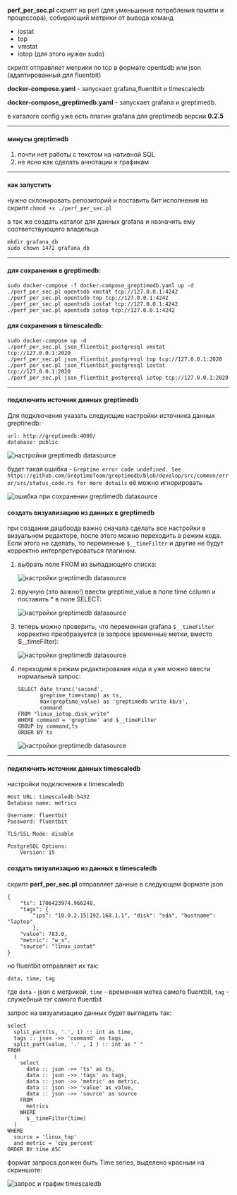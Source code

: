 **perf_per_sec.pl** скрипт на perl (для уменьшения потребления памяти и процессора), собирающий метрики от вывода команд
 - iostat
 - top
 - vmstat
 - iotop (для этого нужен sudo)

скрипт отправляет метрики по tcp в формате opentsdb или json (адаптированный для fluentbit)

**docker-compose.yaml** - запускает grafana,fluentbit и timescaledb

**docker-compose_greptimedb.yaml** - запускает grafana и greptimedb.

в каталоге config уже есть плагин grafana для greptimedb версии **0.2.5**

---

#### минусы greptimedb
1. почти нет работы с текстом на нативной SQL
2. не ясно как сделать аннотации к графикам

---

#### как запустить
нужно склонировать репозиторий и поставить бит исполнения на скрипт
```chmod +x ./perf_per_sec.pl```

а так же создать каталог для данных grafana и назначить ему соответствующего владельца
```
mkdir grafana_db
sudo chown 1472 grafana_db
```

---

#### для сохранения в greptimedb:
```
sudo docker-compose -f docker-compose_greptimedb.yaml up -d
./perf_per_sec.pl opentsdb vmstat tcp://127.0.0.1:4242
./perf_per_sec.pl opentsdb top tcp://127.0.0.1:4242
./perf_per_sec.pl opentsdb iostat tcp://127.0.0.1:4242
./perf_per_sec.pl opentsdb iotop tcp://127.0.0.1:4242
```

#### для сохранения в timescaledb:
```
sudo docker-compose up -d
./perf_per_sec.pl json_flientbit_postgresql vmstat tcp://127.0.0.1:2020
./perf_per_sec.pl json_flientbit_postgresql top tcp://127.0.0.1:2020
./perf_per_sec.pl json_flientbit_postgresql iostat tcp://127.0.0.1:2020
./perf_per_sec.pl json_flientbit_postgresql iotop tcp://127.0.0.1:2020
```

---

#### подключить источник данных greptimedb
Для подключения указать следующие настройки источника данных greptinedb:
```
url: http://greptimedb:4000/
database: public
```

![настройки greptimedb datasource](/pictures/greptimedb_datasource.png)

будет такая ошибка - 
```Greptime error code undefined. See https://github.com/GreptimeTeam/greptimedb/blob/develop/src/common/error/src/status_code.rs for more details``` её можно игнорировать

![ошибка при сохранении greptimedb datasource](/pictures/greptimedb_datasource_error.png)

#### создать визуализацию из данных в greptimedb
при создании дашборда важно сначала сделать все настройки в визуальном редакторе, после этого можно переходить в режим кода. Если этого не сделать, то переменные ```$__timeFilter``` и другие не будут корректно интерпретироваться плагином.

1. выбрать поле FROM из выпадающего списка:

    ![настройки greptimedb datasource](/pictures/greptimedb_dashboard_02.png)

2. вручную (это важно!) ввести greptime_value в поле time column и поставить * в поле SELECT:

    ![настройки greptimedb datasource](/pictures/greptimedb_dashboard_03.png)

3. теперь можно проверить, что переменная grafana ```$__timeFilter``` корректно преобразуется (в запросе временные метки, вместо $__timeFilter):

    ![настройки greptimedb datasource](/pictures/greptimedb_dashboard_04.png)

4. переходим в режим редактирования кода и уже можно ввести нормальный запрос:
    ```
    SELECT date_trunc('second', 
           greptime_timestamp) as ts,
           max(greptime_value) as 'greptimedb write kb/s', 
           command
    FROM "linux_iotop.disk_write" 
    WHERE command = 'greptime' and $__timeFilter
    GROUP by command,ts
    ORDER BY ts
    ```
    ![настройки greptimedb datasource](/pictures/greptimedb_dashboard_06.png)

---

#### подключить источник данных timescaledb
настройки подключения к timescaledb
```
Host URL: timescaledb:5432
Database name: metrics

Username: fluentbit
Password: fluentbit

TLS/SSL Mode: disable

PostgreSQL Options:
    Version: 15
```

#### создать визуализацию из данных в timescaledb
скрипт **perf_per_sec.pl** отправляет данные в следующем формате json
```
{
    "ts": 1706423974.966248, 
    "tags": {
        "ips": "10.0.2.15|192.168.1.1", "disk": "sda", "hostname": "laptop"
        }, 
    "value": 783.0, 
    "metric": "w_s", 
    "source": "linux_iostat"
}
```

но fluentbit отправляет их так:
```
data, time, tag
```

где ```data``` - json с метрикой, ```time``` - временная метка самого fluentbit, ```tag``` - служебный тэг самого fluentbit

запрос на визуализацию данных будет выглядеть так:
```
select
  split_part(ts, '.', 1) :: int as time,
  tags :: json ->> 'command' as tags, 
  split_part(value, '.' , 1 ) :: int as " "
FROM
  (
    select
      data :: json ->> 'ts' as ts,
      data :: json ->> 'tags' as tags,
      data :: json ->> 'metric' as metric,
      data :: json ->> 'value' as value,
      data :: json ->> 'source' as source
    FROM
      metrics
    WHERE
      $__timeFilter(time)
  )
WHERE
  source = 'linux_top'
  and metric = 'cpu_percent'
ORDER BY time ASC
```

формат запроса должен быть Time series, выделено красным на скриншоте:

![запрос и график timescaledb](/pictures/timescaledb_01.png)